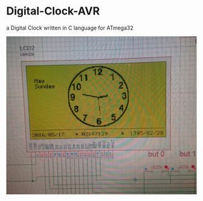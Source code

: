 # Digital-Clock-AVR
a Digital Clock written in C language for ATmega32

![screenshot](https://github.com/sigma1326/Digital-Clock-AVR/blob/master/digital-clock-screenshot.jpg)
